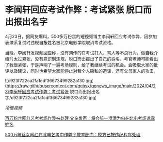 # 李闽轩回应考试作弊：考试紧张 脱口而出报出名字

4月23日，据网友爆料，500多万粉丝的短视频博主李闽轩回应考试作弊，因参加表演系复试时违规自报姓名被北京电影学院取消考试资格。

当晚，李闽轩发视频回应称，没有网传的在考试打人、骂人等不良行为，做自我介绍时太过紧张，没有意识到违规，脱口而出报出了自己的姓名。考官老师可能看出了我很紧张，于是声明了一遍考场规则，给了我继续考试的机会。会吸取大家的批评以及建议，同时也希望大家能停止对我个人隐私的造谣，还有父母家人的攻击。

![c923f722ca2fa1cdf36673499282a130.jpg](https://raw.githubusercontent.com/qqhsx/qqnews_image/main/2024/04/23/李闽轩回应考试作弊：考试紧张 脱口而出报出名字/c923f722ca2fa1cdf36673499282a130.jpg)

_冷暖视频_

[百万粉丝网红艺考考场作弊被处理
父亲发声：将会统一澄清为何在北电考场透露姓名](https://news.qq.com/rain/a/20240423A09J9Q00)

[500万粉丝女网红在北电艺考中作弊？教育部门：校方已按违纪程序处理
](https://news.qq.com/rain/a/20240423A06QX800)

